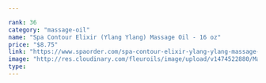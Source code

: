 ```yaml
---

rank: 36 
category: "massage-oil"
name: "Spa Contour Elixir (Ylang Ylang) Massage Oil - 16 oz"
price: "$8.75"
link: "https://www.spaorder.com/spa-contour-elixir-ylang-ylang-massage-oil-16-oz/"
image: "http://res.cloudinary.com/fleuroils/image/upload/v1474522880/Massage%20Oil/16_oz.jpg"
type: 
---
```

